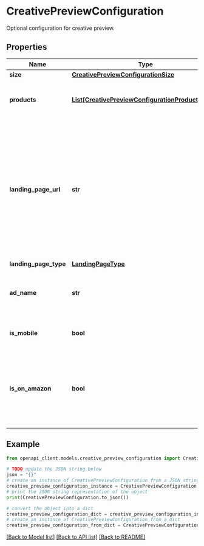 # CreativePreviewConfiguration

Optional configuration for creative preview.

## Properties

Name | Type | Description | Notes
------------ | ------------- | ------------- | -------------
**size** | [**CreativePreviewConfigurationSize**](CreativePreviewConfigurationSize.md) |  | [optional] 
**products** | [**List[CreativePreviewConfigurationProductsInner]**](CreativePreviewConfigurationProductsInner.md) | The products to preview. Currently only the first product is previewable. | [optional] 
**landing_page_url** | **str** | The URL where customers will land after clicking on its link. Must be provided if a LandingPageType is set. Please note that if a single product ad sets the landing page url, only one product ad can be added to the ad group. This field is not supported when using ASIN or SKU fields. ||Specifications| |------------------|------------------| |LandingPageType| Description| |STORE| The url should be in the format of https://www.amazon.com/stores/* (using a correct Amazon url based on the marketplace)| |OFF_AMAZON_LINK| The url should be in the format of https://www.****.com. Note that this LandingPageType is not supported when using ASIN or SKU fields. A custom creative of headline, logo, image are require for this LandingPageType. | |MOMENT| Not yet supported. The url should be in the format of https://www.amazon.com/moments/promotion/{campaignId} (using a correct Amazon url based on the marketplace)| | [optional] 
**landing_page_type** | [**LandingPageType**](LandingPageType.md) |  | [optional] 
**ad_name** | **str** | The name of the ad. Note that this field is not supported when using ASIN or SKU fields. | [optional] 
**is_mobile** | **bool** | Preview the creative as if it is on a mobile environment. | [optional] 
**is_on_amazon** | **bool** | Preview the creative as if it is on an amazon site or third party site. The main difference is whether the preview will contain an AdChoices icon. | [optional] 

## Example

```python
from openapi_client.models.creative_preview_configuration import CreativePreviewConfiguration

# TODO update the JSON string below
json = "{}"
# create an instance of CreativePreviewConfiguration from a JSON string
creative_preview_configuration_instance = CreativePreviewConfiguration.from_json(json)
# print the JSON string representation of the object
print(CreativePreviewConfiguration.to_json())

# convert the object into a dict
creative_preview_configuration_dict = creative_preview_configuration_instance.to_dict()
# create an instance of CreativePreviewConfiguration from a dict
creative_preview_configuration_from_dict = CreativePreviewConfiguration.from_dict(creative_preview_configuration_dict)
```
[[Back to Model list]](../README.md#documentation-for-models) [[Back to API list]](../README.md#documentation-for-api-endpoints) [[Back to README]](../README.md)


